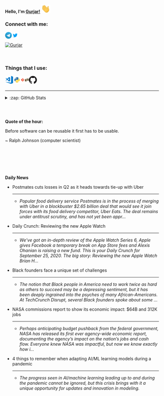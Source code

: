 #### Hello, I'm [Gurjar!](https://GurjarKing.github.io) <img src="https://raw.githubusercontent.com/ABSphreak/ABSphreak/master/gifs/Hi.gif" width="30px"></h2>


### Connect with me:

[<img align="left" alt="Gurjar | Telegram" width="22px" src="https://raw.githubusercontent.com/github/explore/80688e429a7d4ef2fca1e82350fe8e3517d3494d/topics/telegram/telegram.png" />][Telegram]
[<img align="left" alt="Gurjar | Twitter" width="22px" src="https://raw.githubusercontent.com/github/explore/80688e429a7d4ef2fca1e82350fe8e3517d3494d/topics/twitter/twitter.png" />][Twitter]
<br >
<br >
<a href="https://github.com/GurjarKing"><img src="https://komarev.com/ghpvc/?username=GurjarKing" alt="Gurjar" /></a> <br />
<br />
<br />
<!-- <br >

![](https://visitor-badge.glitch.me/badge?page_id=GurjarKing)

<br /> -->

### Things that I use:

[<img align="left" alt="Visual Studio Code" width="26px" src="https://raw.githubusercontent.com/github/explore/80688e429a7d4ef2fca1e82350fe8e3517d3494d/topics/visual-studio-code/visual-studio-code.png" />][VSCode]
[<img align="left" alt="Python" width="26px" src="https://raw.githubusercontent.com/github/explore/80688e429a7d4ef2fca1e82350fe8e3517d3494d/topics/python/python.png" />][Python]
[<img align="left" alt="Git" width="26px" src="https://raw.githubusercontent.com/github/explore/80688e429a7d4ef2fca1e82350fe8e3517d3494d/topics/git/git.png" />][Git]
[<img align="left" alt="GitHub" width="26px" src="https://raw.githubusercontent.com/github/explore/78df643247d429f6cc873026c0622819ad797942/topics/github/github.png" />][Github]

<br />
<br />

---
<details>
  <summary>:zap: GitHub Stats</summary>

<img align="left" alt="Gurjar's Github Stats" src="https://github-readme-stats.vercel.app/api?username=GurjarKing&show_icons=true&hide_border=true&count_private=true&include_all_commit=true&theme=algolia" />

</details>

<!-- ### 🔔 My latest tweet
<a href="https://twitter.com/Gurjar_King43" target="_blank">
	<img src="https://github.com/GurjarKing/GurjarKing/raw/master/tweet.png" width="70%" align="center" alt="Click to view on Twitter" title="My latest tweet, as an image"/>
</a> -->
<br>

<pre>

</pre>

**Quote of the hour:**

Before software can be reusable it first has to be usable.

~ Ralph Johnson (computer scientist)
<pre>

</pre>
<br>
<pre>


</pre>
<strong>Daily News</strong>
  
  - Postmates cuts losses in Q2 as it heads towards tie-up with Uber
     <hr/>
     
      - *Popular food delivery service Postmates is in the process of merging with Uber in a blockbuster $2.65 billion deal that would see it join forces with its food delivery competitor, Uber Eats. The deal remains under antitrust scrutiny, and has not yet been appr…*
     
  - Daily Crunch: Reviewing the new Apple Watch
      <hr/>
      
      - *We’ve got an in-depth review of the Apple Watch Series 6, Apple gives Facebook a temporary break on App Store fees and Alexis Ohanian is raising a new fund. This is your Daily Crunch for September 25, 2020. The big story: Reviewing the new Apple Watch Brian H…*
      
  - Black founders face a unique set of challenges
      <hr/>
      
      - *The notion that Black people in America need to work twice as hard as others to succeed may be a depressing sentiment, but it has been deeply ingrained into the psyches of many African-Americans. At TechCrunch Disrupt, several Black founders spoke about some …*
      
  - NASA commissions report to show its economic impact: $64B and 312K jobs
      <hr/>
      
      - *Perhaps anticipating budget pushback from the federal government, NASA has released its first ever agency-wide economic report, documenting the agency’s impact on the nation’s jobs and cash flow. Everyone knew NASA was impactful, but now we know exactly how i…*
       
  - 4 things to remember when adapting AI/ML learning models during a pandemic
      <hr/>
       
       - *The progress seen in AI/machine learning leading up to and during the pandemic cannot be ignored, but this crisis brings with it a unique opportunity for updates and innovation in modeling.*
      

<br />

[VSCode]: https://code.visualstudio.com/
[Python]: https://www.python.org/
[Git]: https://git-scm.com/
[Github]: https://github.com/
[Telegram]: https://t.me/Gurjar_King/
[Twitter]: https://twitter.com/Gurjar_King43/
